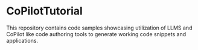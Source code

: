 # CoPilotTutorial

This repository contains code samples showcasing utilization of LLMS and CoPilot like code authoring tools to generate working code snippets and applications.